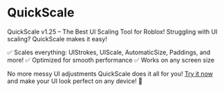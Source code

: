 # QuickScale
QuickScale v1.25 – The Best UI Scaling Tool for Roblox!
Struggling with UI scaling? QuickScale makes it easy!

✅ Scales everything: UIStrokes, UIScale, AutomaticSize, Paddings, and more!
✅ Optimized for smooth performance
✅ Works on any screen size

No more messy UI adjustments QuickScale does it all for you!
[Try it now](https://create.roblox.com/store/asset/114904630025377/QuickScale) and make your UI look perfect on any device! 🚀

